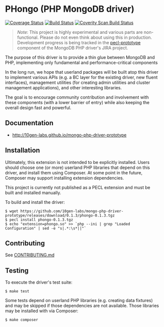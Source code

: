 # PHongo (PHP MongoDB driver)

[![Coverage Status](https://coveralls.io/repos/bjori/phongo/badge.png?branch=master)](https://coveralls.io/r/bjori/phongo?branch=master)
[![Build Status](https://travis-ci.org/10gen-labs/mongo-php-driver-prototype.svg?branch=master)](https://travis-ci.org/10gen-labs/mongo-php-driver-prototype)
[![Coverity Scan Build Status](https://scan.coverity.com/projects/2600/badge.svg)](https://scan.coverity.com/projects/2600)

> *Note*: This project is highly experimental and various parts are
non-functional. Please do not even think about using this in production.
Development progress is being tracked in the
[pecl-prototype](https://jira.mongodb.org/browse/PHP/component/13249) component
of the MongoDB PHP driver's JIRA project.

The purpose of this driver is to provide a thin glue between MongoDB
and PHP, implementing only fundamental and performance-critical components

In the long run, we hope that userland packages will be built atop this driver
to implement various APIs (e.g. a BC layer for the existing driver, new fluent
interfaces), management utilities (for creating admin utilities and cluster
management applications), and other interesting libraries.

The goal is to encourage community contribution and involvement with these
components (with a lower barrier of entry) while also keeping the overall design
fast and powerful.

## Documentation
- http://10gen-labs.github.io/mongo-php-driver-prototype

## Installation

Ultimately, this extension is not intended to be explicitly installed. Users
should choose one (or more) userland PHP libraries that depend on this driver,
and install them using Composer. At some point in the future, Composer may
support installing extension dependencies.

This project is currently not published as a PECL extension and must be built
and installed manually.

To build and install the driver:

```
$ wget https://github.com/10gen-labs/mongo-php-driver-prototype/releases/download/0.1.3/phongo-0.1.3.tgz
$ pecl install phongo-0.1.3.tgz
$ echo "extension=phongo.so" >> `php --ini | grep "Loaded Configuration" | sed -e "s|.*:\s*||"`
```

## Contributing

See [CONTRIBUTING.md](CONTRIBUTING.md)

## Testing

To execute the driver's test suite:

```
$ make test
```

Some tests depend on userland PHP libraries (e.g. creating data fixtures) and
may be skipped if those dependencies are not available. Those libraries may be
installed with via Composer:

```
$ make composer
```

